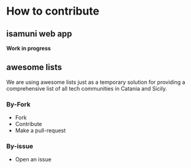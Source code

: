 # How to contribute

## isamuni web app
**Work in progress**

## awesome lists
We are using awesome lists just as a temporary solution for providing a comprehensive list of all tech communities in Catania and Sicily.

### By-Fork
* Fork
* Contribute
* Make a pull-request

### By-issue
* Open an issue
